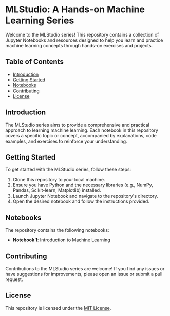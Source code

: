 # MLStudio: A Hands-on Machine Learning Series

Welcome to the MLStudio series! This repository contains a collection of Jupyter Notebooks and resources designed to help you learn and practice machine learning concepts through hands-on exercises and projects.

## Table of Contents

- [Introduction](#introduction)
- [Getting Started](#getting-started)
- [Notebooks](#notebooks)
- [Contributing](#contributing)
- [License](#license)

## Introduction

The MLStudio series aims to provide a comprehensive and practical approach to learning machine learning. Each notebook in this repository covers a specific topic or concept, accompanied by explanations, code examples, and exercises to reinforce your understanding.

## Getting Started

To get started with the MLStudio series, follow these steps:

1. Clone this repository to your local machine.
2. Ensure you have Python and the necessary libraries (e.g., NumPy, Pandas, Scikit-learn, Matplotlib) installed.
3. Launch Jupyter Notebook and navigate to the repository's directory.
4. Open the desired notebook and follow the instructions provided.

## Notebooks

The repository contains the following notebooks:

- **Notebook 1**: Introduction to Machine Learning

## Contributing

Contributions to the MLStudio series are welcome! If you find any issues or have suggestions for improvements, please open an issue or submit a pull request.

## License

This repository is licensed under the [MIT License](LICENSE).
